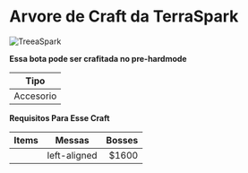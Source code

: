 # Arvore de Craft da TerraSpark


![TreeaSpark](https://github.com/user-attachments/assets/d8bb6969-5ee4-4444-a334-d0e480910a7a)

 **Essa bota pode ser crafitada no pre-hardmode**
 
| Tipo | 
|----------|
| Accesorio |

**Requisitos Para Esse Craft**

| Items | Messas | Bosses | 
|----------|:-------------:|------:|
|  | left-aligned | $1600 |
 

 
